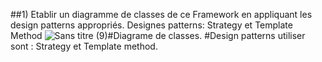 ##1) Etablir un diagramme de classes de ce Framework en appliquant les design patterns appropriés.
Designes patterns: Strategy et Template Method
![Sans titre (9)](https://github.com/Aboufariss-saad/Activit-_Pratique_2-designPatterns/assets/96661067/a0409644-9032-4d2b-bdc7-f958d6b992f1)#Diagrame de classes.
#Design patterns utiliser sont : Strategy et Template method.

